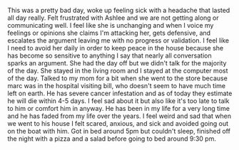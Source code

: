 This was a pretty bad day, woke up feeling sick with a headache that lasted all day really. Felt frustrated with Ashlee and we are not getting along or communicating well. I feel like she is unchanging and when I voice my feelings or opinions she claims I'm attacking her, gets defensive, and escalates the argument leaving me with no progress or validation. I feel like I need to avoid her daily in order to keep peace in the house because she has become so sensitive to anything I say that nearly all conversation sparks an argument. She had the day off but we didn't talk for the majority of the day. She stayed in the living room and I stayed at the computer most of the day. Talked to my mom for a bit when she went to the store because marc was in the hospital visiting bill, who doesn't seem to have much time left on earth. He has severe cancer infestation and as of today they estimate he will die within 4-5 days. I feel sad about it but also like it's too late to talk to him or comfort him in anyway. He has been in my life for a very long time and he has faded from my life over the years. I feel weird and sad that when we went to his house I felt scared, anxious, and sick and avoided going out on the boat with him. Got in bed around 5pm but couldn't sleep, finished off the night with a pizza and a salad before going to bed around 9:30 pm.